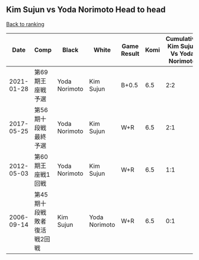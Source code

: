 ## Kim Sujun vs Yoda Norimoto Head to head

[Back to ranking](../../index.md)




| **Date** | **Comp** | **Black** | **White** | **Game Result** | **Komi** | **Cumulative Kim Sujun Vs Yoda Norimoto** | **Kim Sujun Streak** | **Yoda Norimoto Streak** | 
| --- | --- | --- | --- | --- | --- | --- | --- | --- |
| 2021-01-28 | 第69期王座戦予選 | Yoda Norimoto | Kim Sujun | B+0.5 | 6.5 | 2:2 | 0 | 1 | 
| 2017-05-25 | 第56期十段戦　最終予選 | Yoda Norimoto | Kim Sujun | W+R | 6.5 | 2:1 | 2 | 0 | 
| 2012-05-03 | 第60期王座戦1回戦 | Yoda Norimoto | Kim Sujun | W+R | 6.5 | 1:1 | 1 | 0 | 
| 2006-09-14 | 第45期十段戦敗者復活戦2回戦 | Kim Sujun | Yoda Norimoto | W+R | 6.5 | 0:1 | 0 | 1 |





